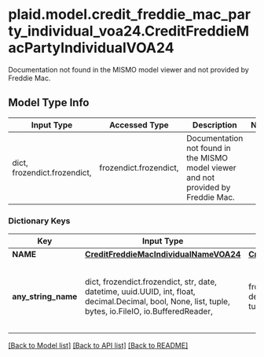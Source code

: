 # plaid.model.credit_freddie_mac_party_individual_voa24.CreditFreddieMacPartyIndividualVOA24

Documentation not found in the MISMO model viewer and not provided by Freddie Mac.

## Model Type Info
Input Type | Accessed Type | Description | Notes
------------ | ------------- | ------------- | -------------
dict, frozendict.frozendict,  | frozendict.frozendict,  | Documentation not found in the MISMO model viewer and not provided by Freddie Mac. | 

### Dictionary Keys
Key | Input Type | Accessed Type | Description | Notes
------------ | ------------- | ------------- | ------------- | -------------
**NAME** | [**CreditFreddieMacIndividualNameVOA24**](CreditFreddieMacIndividualNameVOA24.md) | [**CreditFreddieMacIndividualNameVOA24**](CreditFreddieMacIndividualNameVOA24.md) |  | 
**any_string_name** | dict, frozendict.frozendict, str, date, datetime, uuid.UUID, int, float, decimal.Decimal, bool, None, list, tuple, bytes, io.FileIO, io.BufferedReader,  | frozendict.frozendict, str, decimal.Decimal, BoolClass, NoneClass, tuple, bytes, FileIO | any string name can be used but the value must be the correct type | [optional]

[[Back to Model list]](../../README.md#documentation-for-models) [[Back to API list]](../../README.md#documentation-for-api-endpoints) [[Back to README]](../../README.md)

